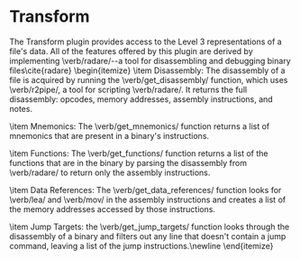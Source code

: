 # Transform
The Transform plugin provides access to the Level 3 representations of a file's data.  All of the features offered by this plugin are derived by implementing \verb/radare/--a tool for disassembling and debugging binary files\cite{radare}
\begin{itemize}
\item Disassembly: The disassembly of a file is acquired by running the \verb/get_disassembly/ function, which uses \verb/r2pipe/, a tool for scripting \verb/radare/.  It returns the full disassembly: opcodes, memory addresses, assembly instructions, and notes.

\item Mnemonics: The \verb/get_mnemonics/ function returns a list of mnemonics that are present in a binary's instructions.

\item Functions: The \verb/get_functions/ function returns a list of the functions that are in the binary by parsing the disassembly from \verb/radare/ to return only the assembly instructions.

\item Data References: The \verb/get_data_references/ function looks for \verb/lea/ and \verb/mov/ in the assembly instructions and creates a list of the memory addresses accessed by those instructions.

\item Jump Targets: the \verb/get_jump_targets/ function looks through the disassembly of a binary and filters out any line that doesn't contain a jump command, leaving a list of the jump instructions.\newline
\end{itemize}
